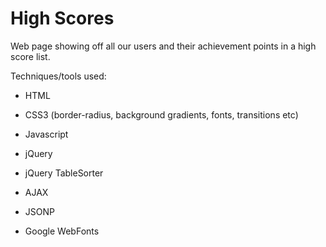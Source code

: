 # High Scores

Web page showing off all our users and their achievement points in a high score list. 

Techniques/tools used:

* HTML

* CSS3 (border-radius, background gradients, fonts, transitions etc)

* Javascript

* jQuery

* jQuery TableSorter

* AJAX

* JSONP

* Google WebFonts
